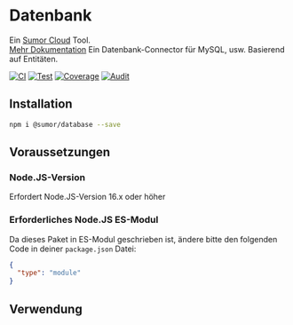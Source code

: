 # Datenbank

Ein [Sumor Cloud](https://sumor.cloud) Tool.  
[Mehr Dokumentation](https://sumor.cloud/database)
Ein Datenbank-Connector für MySQL, usw. Basierend auf Entitäten.

[![CI](https://github.com/sumor-cloud/database/actions/workflows/ci.yml/badge.svg)](https://github.com/sumor-cloud/database/actions/workflows/ci.yml)
[![Test](https://github.com/sumor-cloud/database/actions/workflows/ut.yml/badge.svg)](https://github.com/sumor-cloud/database/actions/workflows/ut.yml)
[![Coverage](https://github.com/sumor-cloud/database/actions/workflows/coverage.yml/badge.svg)](https://github.com/sumor-cloud/database/actions/workflows/coverage.yml)
[![Audit](https://github.com/sumor-cloud/database/actions/workflows/audit.yml/badge.svg)](https://github.com/sumor-cloud/database/actions/workflows/audit.yml)

## Installation

```bash
npm i @sumor/database --save
```

## Voraussetzungen

### Node.JS-Version

Erfordert Node.JS-Version 16.x oder höher

### Erforderliches Node.JS ES-Modul

Da dieses Paket in ES-Modul geschrieben ist,
ändere bitte den folgenden Code in deiner `package.json` Datei:

```json
{
  "type": "module"
}
```

## Verwendung
